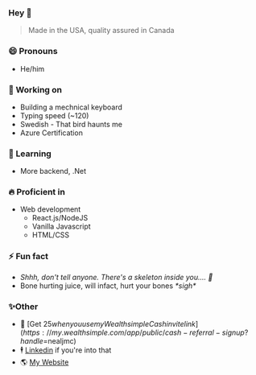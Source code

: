 ### Hey 👋
> Made in the USA, quality assured in Canada

### 😄 Pronouns
- He/him

### 🔭 Working on
- Building a mechnical keyboard
- Typing speed (~120)
- Swedish - That bird haunts me
- Azure Certification 

### 🌱 Learning
- More backend, .Net

### 🔥 Proficient in
- Web development
  - React.js/NodeJS
  - Vanilla Javascript
  - HTML/CSS
 
### ⚡ Fun fact
- _Shhh, don't tell anyone. There's a skeleton inside you...._ _👀_
- Bone hurting juice, will infact, hurt your bones _\*sigh\*_

### ✨Other
- 💸 [Get $25 when you use my Wealthsimple Cash invite link](https://my.wealthsimple.com/app/public/cash-referral-signup?handle=$nealjmc)
- 🕴️  [Linkedin](https://www.linkedin.com/in/neal-mcaneney/) if you're into that
- 🌎 [My Website](https://www.nealjmc.ca)
<!--
**nealjmc/nealjmc** is a ✨ _special_ ✨ repository because its `README.md` (this file) appears on your GitHub profile.

Here are some ideas to get you started:

- 🔭 I’m currently working on ...
- 🌱 I’m currently learning ...
- 👯 I’m looking to collaborate on ...
- 🤔 I’m looking for help with ...
- 💬 Ask me about ...
- 📫 How to reach me: ...
- 😄 Pronouns: ...
- ⚡ Fun fact: ...
-->
